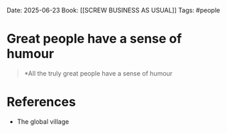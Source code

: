 Date: 2025-06-23
Book: [[SCREW BUSINESS AS USUAL]] 
Tags: #people 


# Great people have a sense of humour

>*All the truly great people have a sense of humour 

# References
- The global village 
 